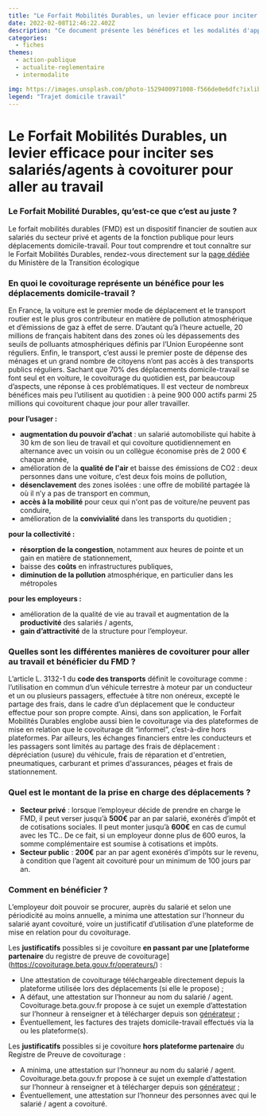 ```yaml
---
title: "Le Forfait Mobilités Durables, un levier efficace pour inciter ses salariés/agents à covoiturer pour aller au travail"
date: 2022-02-08T12:46:22.402Z
description: "Ce document présente les bénéfices et les modalités d'application du Forfait Mobilités Durables dans le cadre du covoiturage"
categories: 
  - fiches
themes: 
  - action-publique
  - actualite-reglementaire
  - intermodalite

img: https://images.unsplash.com/photo-1529400971008-f566de0e6dfc?ixlib=rb-1.2.1&ixid=MnwxMjA3fDB8MHxwaG90by1wYWdlfHx8fGVufDB8fHx8&auto=format&fit=crop&w=870&q=80
legend: "Trajet domicile travail"
---
```


# Le Forfait Mobilités Durables, un levier efficace pour inciter ses salariés/agents à covoiturer pour aller au travail 

### Le Forfait Mobilité Durables, qu’est-ce que c’est au juste ?
Le forfait mobilités durables (FMD) est un dispositif financier de soutien aux salariés du secteur privé et agents de la fonction publique pour leurs déplacements domicile-travail.
Pour tout comprendre et tout connaître sur le Forfait Mobilités Durables, rendez-vous directement sur la [page dédiée](https://www.ecologie.gouv.fr/faq-forfait-mobilites-durables-fmd) du Ministère de la Transition écologique

### En quoi le covoiturage représente un bénéfice pour les déplacements domicile-travail ?
En France, la voiture est le premier mode de déplacement et le transport routier est le plus gros contributeur en matière de pollution atmosphérique et d’émissions de gaz à effet de serre. D’autant qu’à l’heure actuelle, 20 millions de français habitent dans des zones où les dépassements des seuils de polluants atmosphériques définis par l’Union Européenne sont réguliers. 
Enfin, le transport, c’est aussi le premier poste de dépense des ménages et un grand nombre de citoyens n’ont pas accès à des transports publics réguliers.
Sachant que 70% des déplacements domicile-travail se font seul et en voiture, le covoiturage du quotidien est, par beaucoup d’aspects, une réponse à ces problématiques. Il est vecteur de nombreux bénéfices mais peu l’utilisent au quotidien : à peine 900 000 actifs parmi 25 millions qui covoiturent chaque jour pour aller travailler.

**pour l’usager :**
- **augmentation du pouvoir d’achat** : un  salarié  automobiliste qui habite à 30 km de son lieu de travail et qui covoiture quotidiennement en alternance avec un voisin ou un collègue économise près de 2 000 € chaque année,
- amélioration de la **qualité de l'air** et baisse des émissions de CO2 : deux personnes dans une voiture, c’est deux fois moins de pollution,
- **désenclavement** des zones isolées : une offre de mobilité partagée là où il n’y a pas de transport en commun,
- **accès à la mobilité** pour ceux qui n'ont pas de voiture/ne peuvent pas conduire,
- amélioration de la **convivialité** dans les transports du quotidien ;

**pour la collectivité :**
- **résorption de la congestion**, notamment aux heures de pointe et un gain en matière de stationnement,
- baisse des **coûts** en infrastructures publiques,
- **diminution de la pollution** atmosphérique, en particulier dans les métropoles

**pour les employeurs :**
- amélioration de la qualité de vie au travail et augmentation de la **productivité** des salariés / agents,
- **gain d’attractivité** de la structure pour l’employeur.

### Quelles sont les différentes manières de covoiturer pour aller au travail et bénéficier du FMD ?
L’article L. 3132-1 du **code des transports** définit le covoiturage comme : l’utilisation en commun d’un véhicule terrestre à moteur par un conducteur et un ou plusieurs passagers, effectuée à titre non onéreux, excepté le partage des frais, dans le cadre d’un déplacement que le conducteur effectue pour son propre compte.
Ainsi, dans son application, le Forfait Mobilités Durables englobe aussi bien le covoiturage via des plateformes de mise en relation que le covoiturage dit “informel”, c’est-à-dire hors plateformes. 
Par ailleurs, les échanges financiers entre les conducteurs et les passagers sont limités au partage des frais de déplacement : dépréciation (usure) du véhicule, frais de réparation et d'entretien, pneumatiques, carburant et primes d'assurances, péages et frais de stationnement.

### Quel est le montant de la prise en charge des déplacements ?
- **Secteur privé** : lorsque l’employeur décide de prendre en charge le FMD, il peut verser jusqu’à **500€** par an par salarié, exonérés d’impôt et de cotisations sociales. Il peut monter jusqu’à **600€** en cas de cumul avec les TC.. De ce fait, si un employeur donne plus de 600 euros, la somme complémentaire est soumise à cotisations et impôts.
- **Secteur public** : **200€** par an par agent exonérés d’impôts sur le revenu, à condition que l’agent ait covoituré pour un minimum de 100 jours par an.

### Comment en bénéficier ?
L’employeur doit pouvoir se procurer, auprès du salarié et selon une périodicité au moins annuelle, a minima une attestation sur l'honneur du salarié ayant covoituré, voire un justificatif d’utilisation d’une plateforme de mise en relation pour du covoiturage.

Les **justificatifs** possibles si je covoiture **en passant par une [plateforme partenaire** du registre de preuve de covoiturage] (https://covoiturage.beta.gouv.fr/operateurs/) : 
- Une attestation de covoiturage téléchargeable directement depuis la plateforme utilisée lors des déplacements (si elle le propose) ; 
- A défaut, une attestation sur l’honneur au nom du salarié / agent. Covoiturage.beta.gouv.fr propose à ce sujet un exemple d’attestation sur l’honneur à renseigner et à télécharger depuis son [générateur](https://attestation.covoiturage.beta.gouv.fr/salarie-secteur-prive) ;
- Éventuellement, les factures des trajets domicile-travail effectués via la ou les plateforme(s). 

Les **justificatifs** possibles si je covoiture **hors plateforme partenaire** du Registre de Preuve de covoiturage  : 
- A minima, une attestation sur l’honneur au nom du salarié / agent. Covoiturage.beta.gouv.fr propose à ce sujet un exemple d’attestation sur l’honneur à renseigner et à télécharger depuis son [générateur](https://attestation.covoiturage.beta.gouv.fr/salarie-secteur-prive) ;
- Éventuellement, une attestation sur l’honneur des personnes avec qui le salarié / agent a covoituré. 
